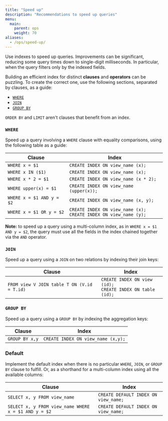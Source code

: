 ```yaml
---
title: "Speed up"
description: "Recommendations to speed up queries"
menu:
  main:
    parent: ops
    weight: 70
aliases:
  - /ops/speed-up/
---
```


Use indexes to speed up queries. Improvements can be significant, reducing some query times down to single-digit milliseconds. In particular, when the query filters only by the indexed fields.

Building an efficient index for distinct **clauses** and **operators** can be puzzling. To create the correct one, use the following sections, separated by clauses, as a guide:

* [`WHERE`](#where)
* [`JOIN`](#join)
* [`GROUP BY`](#group-by)

`ORDER BY` and `LIMIT` aren't clauses that benefit from an index.

### `WHERE`
Speed up a query involving a `WHERE` clause with equality comparisons, using the following table as a guide:

Clause                    | Index                                                                   |
--------------------------|-------------------------------------------------------------------------|
`WHERE x = $1`            | `CREATE INDEX ON view_name (x);`                                        |
`WHERE x IN ($1)`         | `CREATE INDEX ON view_name (x);`                                        |
`WHERE x * 2 = $1`        | `CREATE INDEX ON view_name (x * 2);`                                    |
`WHERE upper(x) = $1`     | `CREATE INDEX ON view_name (upper(x));`                                 |
`WHERE x = $1 AND y = $2` | `CREATE INDEX ON view_name (x, y);`                                     |
`WHERE x = $1 OR y = $2`  | `CREATE INDEX ON view_name (x);`<br /> `CREATE INDEX ON view_name (y);` |

**Note:** to speed up a query using a multi-column index, as in `WHERE x = $1 AND y = $2`, the query must use all the fields in the index chained together via the `AND` operator.

### `JOIN`
Speed up a query using a `JOIN` on two relations by indexing their join keys:

Clause                                      | Index                                                                       |
--------------------------------------------|-----------------------------------------------------------------------------|
`FROM view V JOIN table T ON (V.id = T.id)` | `CREATE INDEX ON view (id);` <br /> `CREATE INDEX ON table (id);`           |

### `GROUP BY`
Speed up a query using a `GROUP BY` by indexing the aggregation keys:

Clause          | Index                             |
----------------|-----------------------------------|
`GROUP BY x,y`  | `CREATE INDEX ON view_name (x,y);`|

### Default

Implement the default index when there is no particular `WHERE`, `JOIN`, or `GROUP BY` clause to fulfill. Or, as a shorthand for a multi-column index using all the available columns:

Clause                                               | Index                                |
-----------------------------------------------------|--------------------------------------|
`SELECT x, y FROM view_name`                         | `CREATE DEFAULT INDEX ON view_name;` |
`SELECT x, y FROM view_name WHERE x = $1 AND y = $2` | `CREATE DEFAULT INDEX ON view_name;` |
